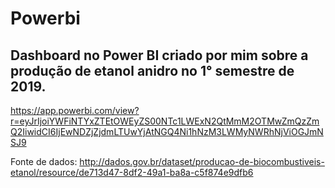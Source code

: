 # Powerbi

## Dashboard no Power BI criado por mim sobre a produção de etanol anidro no 1° semestre de 2019.

https://app.powerbi.com/view?r=eyJrIjoiYWFiNTYxZTEtOWEyZS00NTc1LWExN2QtMmM2OTMwZmQzZmQ2IiwidCI6IjEwNDZjZjdmLTUwYjAtNGQ4Ni1hNzM3LWMyNWRhNjViOGJmNSJ9

Fonte de dados: http://dados.gov.br/dataset/producao-de-biocombustiveis-etanol/resource/de713d47-8df2-49a1-ba8a-c5f874e9dfb6

